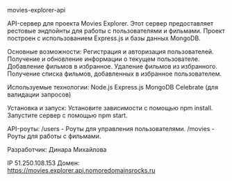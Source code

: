 movies-explorer-api

API-сервер для проекта Movies Explorer. Этот сервер предоставляет рестовые эндпойнты для работы с пользователями и фильмами.
Проект построен с использованием Express.js и базы данных MongoDB.

Основные возможности:
Регистрация и авторизация пользователей.
Получение и обновление информации о текущем пользователе.
Добавление фильмов в избранное.
Удаление фильмов из избранного.
Получение списка фильмов, добавленных в избранное пользователем.

Используемые технологии:
Node.js
Express.js
MongoDB
Celebrate (для валидации запросов)

Установка и запуск:
Установите зависимости с помощью npm install.
Запустите сервер с помощью npm start.

API-роуты:
/users - Роуты для управления пользователями.
/movies - Роуты для работы с фильмами.

Разработчик:
Динара Михайлова

IP 51.250.108.153
Домен: https://movies.explorer.api.nomoredomainsrocks.ru

